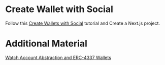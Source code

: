 # Create Wallet with Social

Follow this [Create Wallets with Social](https://docs.zerodev.app/create-wallets/social/overview) tutorial and Create a Next.js project.

# Additional Material

[Watch Account Abstraction and ERC-4337 Wallets](https://www.youtube.com/watch?v=-syoWCmi4Mo)